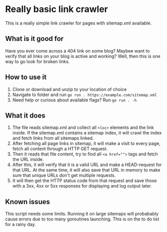 # Really basic link crawler
This is a really simple link crawler for pages with sitemap.xml available. 

## What is it good for
Have you ever come across a 404 link on some blog? Maybee want to verify that all links on your blog is active and working? Well, then this is one way to go look for broken links.

## How to use it
1. Clone or download and unzip to your location of choice
2. Navigate to folder and run `go run . https://example.com/sitemap.xml`
3. Need help or curious about available flags? Run `go run . -h`

## What it does
1. The file reads sitemap.xml and collect all `<loc>` elements and the link inside. If the sitemap.xml contains a sitemap index, it will crawl the index and fetch links from all sitemaps linked.
2. After fetching all page links in sitemap, it will make a visit to every page, fetch all content through a HTTP GET request.
3. Then it reads that file content, try to find all `<a href="">` tags and fetch the URL inside. 
4. After this, it will verify that it is a valid URL and make a HEAD-request for that URL. At the same time, it will also save that URL in memory to make sure that unique URLs don't get multiple requests.
5. It will then get the HTTP status code from that request and save those with a 3xx, 4xx or 5xx responses for displaying and log output later.

## Known issues
This script needs some limits. Running it on large sitemaps will probabably cause errors due to too many goroutines launching. This is on the to do list for a rainy day. 
